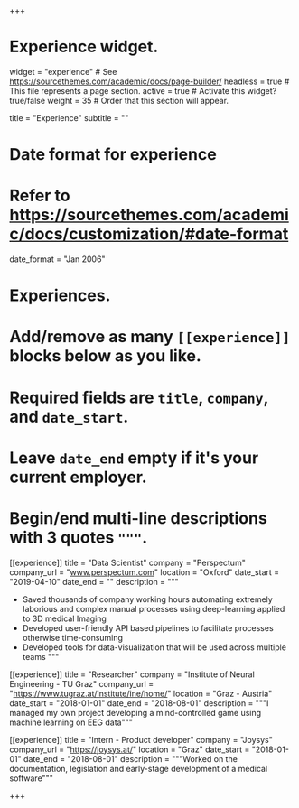 +++
# Experience widget.
widget = "experience"  # See https://sourcethemes.com/academic/docs/page-builder/
headless = true  # This file represents a page section.
active = true  # Activate this widget? true/false
weight = 35  # Order that this section will appear.

title = "Experience"
subtitle = ""

# Date format for experience
#   Refer to https://sourcethemes.com/academic/docs/customization/#date-format
date_format = "Jan 2006"

# Experiences.
#   Add/remove as many `[[experience]]` blocks below as you like.
#   Required fields are `title`, `company`, and `date_start`.
#   Leave `date_end` empty if it's your current employer.
#   Begin/end multi-line descriptions with 3 quotes `"""`.
[[experience]]
  title = "Data Scientist"
  company = "Perspectum"
  company_url = "www.perspectum.com"
  location = "Oxford"
  date_start = "2019-04-10"
  date_end = ""
  description = """
  - Saved thousands of company working hours automating extremely laborious and complex manual processes using deep-learning applied to 3D medical Imaging
  - Developed user-friendly API based pipelines to facilitate processes otherwise time-consuming
  - Developed tools for data-visualization that will be used across multiple teams
  """

[[experience]]
  title = "Researcher"
  company = "Institute of Neural Engineering - TU Graz"
  company_url = "https://www.tugraz.at/institute/ine/home/"
  location = "Graz - Austria"
  date_start = "2018-01-01"
  date_end = "2018-08-01"
  description = """I managed my own project developing a mind-controlled game using machine learning on EEG data"""

[[experience]]
  title = "Intern - Product developer"
  company = "Joysys"
  company_url = "https://joysys.at/"
  location = "Graz"
  date_start = "2018-01-01"
  date_end = "2018-08-01"
  description = """Worked on the documentation, legislation and early-stage development of a medical software"""

+++
